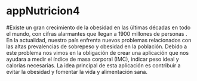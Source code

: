 # appNutricion4
#Existe un gran crecimiento de  la obesidad en las últimas décadas en todo el mundo, con cifras alarmantes que llegan a 1900 millones de personas .
En la actualidad, nuestro país enfrenta nuevos problemas relacionados con las altas prevalencias de sobrepeso y obesidad en la población.
Debido a este problema nos vimos en la obligación de crear una aplicación que nos ayudara a medir el índice de masa corporal (IMC), indicar peso ideal y calorías necesarias.
La idea principal de esta aplicación es contribuir a evitar la obesidad  y fomentar la vida y alimentación sana.

